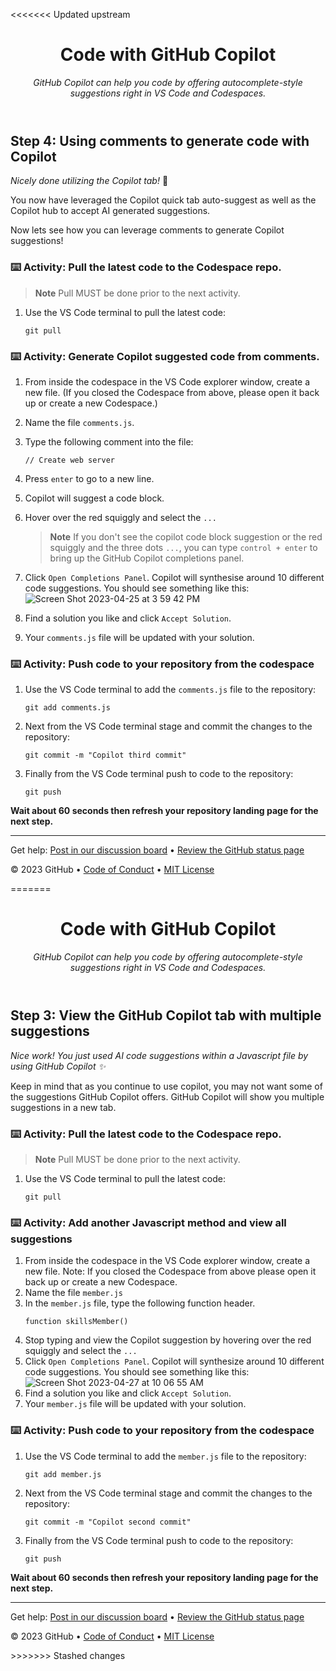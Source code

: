 <<<<<<< Updated upstream
<header>

<!--
  <<< Author notes: Course header >>>
  Read <https://skills.github.com/quickstart> for more information about how to build courses using this template.
  Include a 1280×640 image, course name in sentence case, and a concise description in emphasis.
  In your repository settings: enable template repository, add your 1280×640 social image, auto delete head branches.
  Next to "About", add description & tags; disable releases, packages, & environments.
  Add your open source license, GitHub uses the MIT license.
-->

# Code with GitHub Copilot

_GitHub Copilot can help you code by offering autocomplete-style suggestions right in VS Code and Codespaces._

</header>

<!--
  <<< Author notes: Step 4 >>>
  Start this step by acknowledging the previous step.
  Define terms and link to docs.github.com.
-->

## Step 4: Using comments to generate code with Copilot

_Nicely done utilizing the Copilot tab!_ :partying_face:

You now have leveraged the Copilot quick tab auto-suggest as well as the Copilot hub to accept AI generated suggestions.

Now lets see how you can leverage comments to generate Copilot suggestions!

### :keyboard: Activity: Pull the latest code to the Codespace repo.

> **Note**
> Pull MUST be done prior to the next activity.

1. Use the VS Code terminal to pull the latest code:

   ```
   git pull
   ```

### :keyboard: Activity: Generate Copilot suggested code from comments.

1. From inside the codespace in the VS Code explorer window, create a new file. (If you closed the Codespace from above, please open it back up or create a new Codespace.)
2. Name the file `comments.js`.
3. Type the following comment into the file:
   ```
   // Create web server
   ```
4. Press `enter` to go to a new line.
5. Copilot will suggest a code block.
6. Hover over the red squiggly and select the `...`

   > **Note**
   > If you don't see the copilot code block suggestion or the red squiggly and the three dots `...`, you can type `control + enter` to bring up the GitHub Copilot completions panel.

7. Click `Open Completions Panel`. Copilot will synthesise around 10 different code suggestions. You should see something like this:
   ![Screen Shot 2023-04-25 at 3 59 42 PM](https://user-images.githubusercontent.com/26442605/234425509-74ea96e0-bbd6-417b-84c5-73546ac7b2cd.png)
8. Find a solution you like and click `Accept Solution`.
9. Your `comments.js` file will be updated with your solution.

### :keyboard: Activity: Push code to your repository from the codespace

1. Use the VS Code terminal to add the `comments.js` file to the repository:

   ```
   git add comments.js
   ```

2. Next from the VS Code terminal stage and commit the changes to the repository:

   ```
   git commit -m "Copilot third commit"
   ```

3. Finally from the VS Code terminal push to code to the repository:

   ```
   git push
   ```

**Wait about 60 seconds then refresh your repository landing page for the next step.**

<footer>

<!--
  <<< Author notes: Footer >>>
  Add a link to get support, GitHub status page, code of conduct, license link.
-->

---

Get help: [Post in our discussion board](https://github.com/orgs/skills/discussions/categories/code-with-copilot) &bull; [Review the GitHub status page](https://www.githubstatus.com/)

&copy; 2023 GitHub &bull; [Code of Conduct](https://www.contributor-covenant.org/version/2/1/code_of_conduct/code_of_conduct.md) &bull; [MIT License](https://gh.io/mit)

</footer>
=======
<header>

<!--
  <<< Author notes: Course header >>>
  Read <https://skills.github.com/quickstart> for more information about how to build courses using this template.
  Include a 1280×640 image, course name in sentence case, and a concise description in emphasis.
  In your repository settings: enable template repository, add your 1280×640 social image, auto delete head branches.
  Next to "About", add description & tags; disable releases, packages, & environments.
  Add your open source license, GitHub uses the MIT license.
-->

# Code with GitHub Copilot

_GitHub Copilot can help you code by offering autocomplete-style suggestions right in VS Code and Codespaces._

</header>

<!--
  <<< Author notes: Step 3 >>>
  Start this step by acknowledging the previous step.
  Define terms and link to docs.github.com.
-->

## Step 3: View the GitHub Copilot tab with multiple suggestions

_Nice work! You just used AI code suggestions within a Javascript file by using GitHub Copilot :sparkles:_

Keep in mind that as you continue to use copilot, you may not want some of the suggestions GitHub Copilot offers. GitHub Copilot will show you multiple suggestions in a new tab.

### :keyboard: Activity: Pull the latest code to the Codespace repo.

> **Note**
> Pull MUST be done prior to the next activity.

1. Use the VS Code terminal to pull the latest code:

   ```
   git pull
   ```

### :keyboard: Activity: Add another Javascript method and view all suggestions

1. From inside the codespace in the VS Code explorer window, create a new file. Note: If you closed the Codespace from above please open it back up or create a new Codespace.
2. Name the file `member.js`
3. In the `member.js` file, type the following function header.
   ```
   function skillsMember()
   ```
4. Stop typing and view the Copilot suggestion by hovering over the red squiggly and select the `...`
5. Click `Open Completions Panel`. Copilot will synthesize around 10 different code suggestions. You should see something like this:
   ![Screen Shot 2023-04-27 at 10 06 55 AM](https://user-images.githubusercontent.com/26442605/234937592-d196bd5e-8ac2-4d9a-87f4-94e8a9b6a417.png)
6. Find a solution you like and click `Accept Solution`.
7. Your `member.js` file will be updated with your solution.

### :keyboard: Activity: Push code to your repository from the codespace

1. Use the VS Code terminal to add the `member.js` file to the repository:

   ```
   git add member.js
   ```

2. Next from the VS Code terminal stage and commit the changes to the repository:

   ```
   git commit -m "Copilot second commit"
   ```

3. Finally from the VS Code terminal push to code to the repository:

   ```
   git push
   ```

**Wait about 60 seconds then refresh your repository landing page for the next step.**

<footer>

<!--
  <<< Author notes: Footer >>>
  Add a link to get support, GitHub status page, code of conduct, license link.
-->

---

Get help: [Post in our discussion board](https://github.com/orgs/skills/discussions/categories/code-with-copilot) &bull; [Review the GitHub status page](https://www.githubstatus.com/)

&copy; 2023 GitHub &bull; [Code of Conduct](https://www.contributor-covenant.org/version/2/1/code_of_conduct/code_of_conduct.md) &bull; [MIT License](https://gh.io/mit)

</footer>
>>>>>>> Stashed changes
